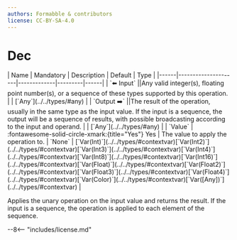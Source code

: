 ```yaml
---
authors: Formabble & contributors
license: CC-BY-SA-4.0
---
```



# Dec

<div class="sh-parameters" markdown="1">
| Name | Mandatory | Description | Default | Type |
|------|---------------------|-------------|---------|------|
| `⬅️ Input` ||Any valid integer(s), floating point number(s), or a sequence of these types supported by this operation. | | [`Any`](../../types/#any) |
| `Output ➡️` ||The result of the operation, usually in the same type as the input value. If the input is a sequence, the output will be a sequence of results, with possible broadcasting according to the input and operand. | | [`Any`](../../types/#any) |
| `Value` | :fontawesome-solid-circle-xmark:{title="Yes"} Yes  | The value to apply the operation to. | `None` | [`Var(Int)`](../../types/#contextvar)[`Var(Int2)`](../../types/#contextvar)[`Var(Int3)`](../../types/#contextvar)[`Var(Int4)`](../../types/#contextvar)[`Var(Int8)`](../../types/#contextvar)[`Var(Int16)`](../../types/#contextvar)[`Var(Float)`](../../types/#contextvar)[`Var(Float2)`](../../types/#contextvar)[`Var(Float3)`](../../types/#contextvar)[`Var(Float4)`](../../types/#contextvar)[`Var(Color)`](../../types/#contextvar)[`Var([Any])`](../../types/#contextvar) |

</div>

Applies the unary operation on the input value and returns the result. If the input is a sequence, the operation is applied to each element of the sequence.

--8<-- "includes/license.md"

